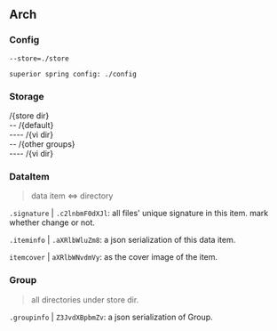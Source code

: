 ## Arch

### Config
`--store=./store`

`superior spring config: ./config`

### Storage

/{store dir}  
-- /{default}  
---- /{vi dir}  
-- /{other groups}  
---- /{vi dir}  

### DataItem
> data item <=> directory

`.signature` | `.c2lnbmF0dXJl`: all files' unique signature in this item. mark whether change or not.

`.iteminfo` | `.aXRlbWluZm8`: a json serialization of this data item. 

`itemcover` | `aXRlbWNvdmVy`: as the cover image of the item.


### Group
> all directories under store dir.

`.groupinfo` | `Z3JvdXBpbmZv`: a json serialization of Group.

